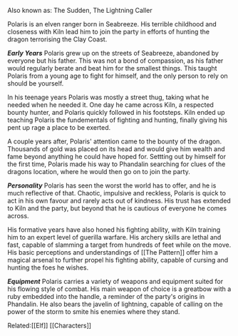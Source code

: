 Also known as: The Sudden, The Lightning Caller


Polaris is an elven ranger born in Seabreeze. His terrible childhood and closeness with Kiln lead him to join the party in efforts of hunting the dragon terrorising the Clay Coast.


***Early Years***
Polaris grew up on the streets of Seabreeze, abandoned by everyone but his father. This was not a bond of compassion, as his father would regularly berate and beat him for the smallest things. This taught Polaris from a young age to fight for himself, and the only person to rely on should be yourself.

In his teenage years Polaris was mostly a street thug, taking what he needed when he needed it. One day he came across Kiln, a respected bounty hunter, and Polaris quickly followed in his footsteps. Kiln ended up teaching Polaris the fundementals of fighting and hunting, finally giving his pent up rage a place to be exerted. 

A couple years after, Polaris' attention came to the bounty of the dragon. Thousands of gold was placed on its head and would give him wealth and fame beyond anything he could have hoped for. Settting out by himself for the first time, Polaris made his way to Phandalin searching for clues of the dragons location, where he would then go on to join the party.


***Personality***
Polaris has seen the worst the world has to offer, and he is much reflective of that. Chaotic, impulsive and reckless, Polaris is quick to act in his own favour and rarely acts out of kindness. His trust has extended to Kiln and the party, but beyond that he is cautious of everyone he comes across.

His formative years have also honed his fighting ability, with Kiln training him to an expert level of guerilla warfare. His archery skills are lethal and fast, capable of slamming a target from hundreds of feet while on the move. His basic perceptions and understandings of [[The Pattern]] offer him a magical arsenal to further propel his fighting ability, capable of cursing and hunting the foes he wishes.


***Equipment***
Polaris carries a variety of weapons and equipment suited for his flowing style of combat. His main weapon of choice is a greatbow with a ruby embedded into the handle, a reminder of the party's origins in Phandalin. He also bears the javelin of lightning, capable of calling on the power of the storm to smite his enemies where they stand.







Related:[[Elf]] [[Characters]]